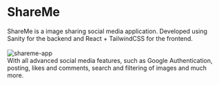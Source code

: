 # ShareMe
ShareMe is a image sharing social media application. Developed using Sanity for the backend and React + TailwindCSS for the frontend.<br>
<br>
![shareme-app](https://photos.app.goo.gl/2iu64xW9rXQapNLA7)
<br>
With all advanced social media features, such as Google Authentication, posting, likes and comments, search and filtering of images and much more.
